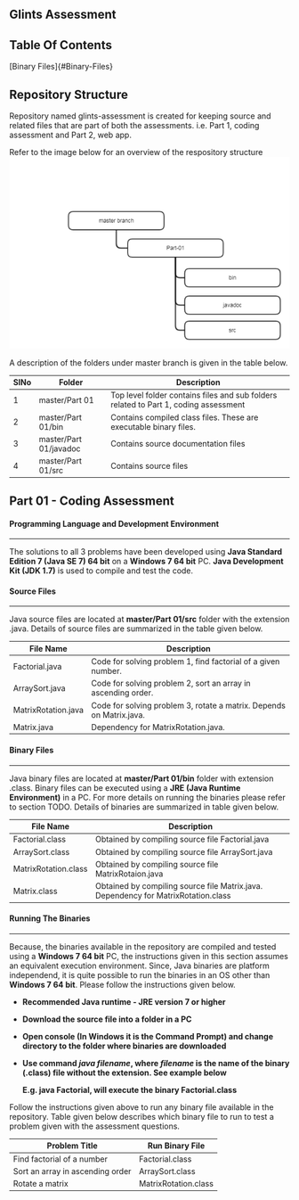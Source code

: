 ## Glints Assessment

## Table Of Contents

[Binary Files]{#Binary-Files}

## Repository Structure

Repository named glints-assessment is created for keeping source and related files that are part of both the assessments. i.e. Part 1, coding assessment and Part 2, web app.

Refer to the image below for an overview of the respository structure
![Repo Struct](./Common/repostruct.png)

A description of the folders under master branch is given in the table below. 

SlNo | Folder                  | Description
-----|-------------------------|-------------
1    | master/Part 01          | Top level folder contains files and sub folders related to Part 1, coding assessment
2    | master/Part 01/bin      | Contains compiled class files. These are executable binary files.
3    | master/Part 01/javadoc  | Contains source documentation files
4    | master/Part 01/src      | Contains source files

## Part 01 - Coding Assessment

#### Programming Language and Development Environment
---
The solutions to all 3 problems have been developed using **Java Standard Edition 7 (Java SE 7) 64 bit** on a **Windows 7 64 bit** PC. **Java Development Kit (JDK 1.7)** is used to compile and test the code.

#### Source Files
---
Java source files are located at **master/Part 01/src** folder with the extension .java. Details of source files are summarized in the table given below.

File Name                | Description
-------------------------|--------------------------
Factorial.java           | Code for solving problem 1, find factorial of a given number. 
ArraySort.java           | Code for solving problem 2, sort an array in ascending order.
MatrixRotation.java      | Code for solving problem 3, rotate a matrix. Depends on Matrix.java.
Matrix.java              | Dependency for MatrixRotation.java.
                         
#### Binary Files
---
Java binary files are located at **master/Part 01/bin** folder with extension .class. Binary files can be executed using a **JRE (Java Runtime Environment)** in a PC. For more details on running the binaries please refer to section TODO. Details of binaries are summarized in table given below.

File Name                | Description
-------------------------|---------------------------
Factorial.class          | Obtained by compiling source file Factorial.java
ArraySort.class          | Obtained by compiling source file ArraySort.java
MatrixRotation.class     | Obtained by compiling source file MatrixRotaion.java
Matrix.class             | Obtained by compiling source file Matrix.java. Dependency for MatrixRotation.class

#### Running The Binaries
---
Because, the binaries available in the repository are compiled and tested using a **Windows 7 64 bit** PC, the instructions given in this section assumes an equivalent execution environment. Since, Java binaries are platform independend, it is quite possible to run the binaries in an OS other than **Windows 7 64 bit**. Please follow the instructions given below.
* **Recommended Java runtime - JRE version 7 or higher**
* **Download the source file into a folder in a PC**
* **Open console (In Windows it is the Command Prompt) and change directory to the folder where binaries are downloaded**
* **Use command _java filename_, where _filename_ is the name of the binary (.class) file without the extension. See example below**

    **E.g. java Factorial, will execute the binary Factorial.class**
    
Follow the instructions given above to run any binary file available in the repository. Table given below describes which binary file to run to test a problem given with the assessment questions.

Problem Title                      | Run Binary File
-----------------------------------|-----------------------------------------
Find factorial of a number         | Factorial.class
Sort an array in ascending order   | ArraySort.class
Rotate a matrix                    | MatrixRotation.class




